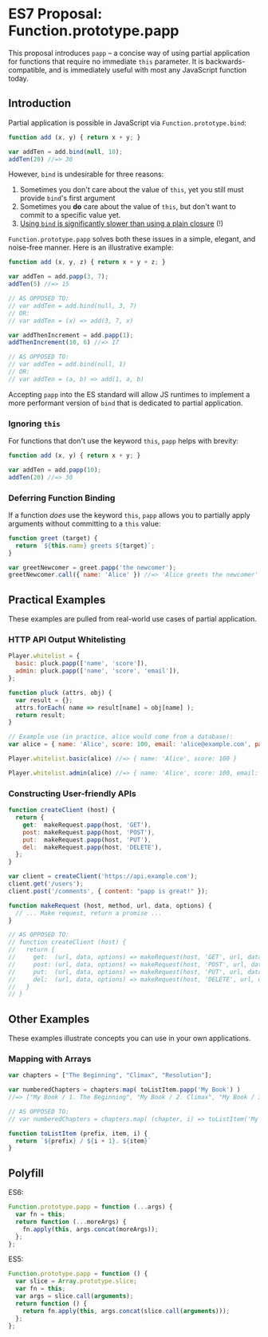 # ES7 Proposal: Function.prototype.papp

This proposal introduces `papp` – a concise way of using partial application for functions that require no immediate `this` parameter. It is backwards-compatible, and is immediately useful with most any JavaScript function today.

## Introduction

Partial application is possible in JavaScript via `Function.prototype.bind`:

```js
function add (x, y) { return x + y; }

var addTen = add.bind(null, 10);
addTen(20) //=> 30
```

However, `bind` is undesirable for three reasons:

1. Sometimes you don't care about the value of `this`, yet you still must provide `bind`'s first argument
2. Sometimes you **do** care about the value of `this`, but don't want to commit to a specific value yet.
3. [Using `bind` is significantly slower than using a plain closure](http://stackoverflow.com/questions/17638305/why-is-bind-slower-than-a-closure) (!)

`Function.prototype.papp` solves both these issues in a simple, elegant, and noise-free manner. Here is an illustrative example:

```js
function add (x, y, z) { return x + y + z; }

var addTen = add.papp(3, 7);
addTen(5) //=> 15

// AS OPPOSED TO:
// var addTen = add.bind(null, 3, 7)
// OR:
// var addTen = (x) => add(3, 7, x)

var addThenIncrement = add.papp(1);
addThenIncrement(10, 6) //=> 17

// AS OPPOSED TO:
// var addTen = add.bind(null, 1)
// OR:
// var addTen = (a, b) => add(1, a, b)
```

Accepting `papp` into the ES standard will allow JS runtimes to implement a more performant version of `bind` that is dedicated to partial application.

### Ignoring `this`

For functions that don't use the keyword `this`, `papp` helps with brevity:

```js
function add (x, y) { return x + y; }

var addTen = add.papp(10);
addTen(20) //=> 30
```

### Deferring Function Binding

If a function *does* use the keyword `this`, `papp` allows you to partially apply arguments without committing to a `this` value:

```js
function greet (target) {
  return `${this.name} greets ${target}`;
}

var greetNewcomer = greet.papp('the newcomer');
greetNewcomer.call({ name: 'Alice' }) //=> 'Alice greets the newcomer'
```


## Practical Examples

These examples are pulled from real-world use cases of partial application.

### HTTP API Output Whitelisting

```js
Player.whitelist = {
  basic: pluck.papp(['name', 'score']),
  admin: pluck.papp(['name', 'score', 'email']),
};

function pluck (attrs, obj) {
  var result = {};
  attrs.forEach( name => result[name] = obj[name] );
  return result;
}

// Example use (in practice, alice would come from a database):
var alice = { name: 'Alice', score: 100, email: 'alice@example.com', password_hash: '...' };

Player.whitelist.basic(alice) //=> { name: 'Alice', score: 100 }

Player.whitelist.admin(alice) //=> { name: 'Alice', score: 100, email: 'alice@example.com' }
```

### Constructing User-friendly APIs

```js
function createClient (host) {
  return {
    get:  makeRequest.papp(host, 'GET'),
    post: makeRequest.papp(host, 'POST'),
    put:  makeRequest.papp(host, 'PUT'),
    del:  makeRequest.papp(host, 'DELETE'),
  };
}

var client = createClient('https://api.example.com');
client.get('/users');
client.post('/comments', { content: "papp is great!" });

function makeRequest (host, method, url, data, options) {
  // ... Make request, return a promise ...
}

// AS OPPOSED TO:
// function createClient (host) {
//   return {
//     get:  (url, data, options) => makeRequest(host, 'GET', url, data, options),
//     post: (url, data, options) => makeRequest(host, 'POST', url, data, options),
//     put:  (url, data, options) => makeRequest(host, 'PUT', url, data, options),
//     del:  (url, data, options) => makeRequest(host, 'DELETE', url, data, options),
//   }
// }
```

## Other Examples

These examples illustrate concepts you can use in your own applications.

### Mapping with Arrays

```js
var chapters = ["The Beginning", "Climax", "Resolution"];

var numberedChapters = chapters.map( toListItem.papp('My Book') )
//=> ["My Book / 1. The Beginning", "My Book / 2. Climax", "My Book / 3. Resolution"]

// AS OPPOSED TO:
// var numberedChapters = chapters.map( (chapter, i) => toListItem('My Book', chapter, i) )

function toListItem (prefix, item, i) {
  return `${prefix} / ${i + 1}. ${item}`
}
```

## Polyfill

ES6:

```js
Function.prototype.papp = function (...args) {
  var fn = this;
  return function (...moreArgs) {
    fn.apply(this, args.concat(moreArgs));
  };
};
```

ES5:

```js
Function.prototype.papp = function () {
  var slice = Array.prototype.slice;
  var fn = this;
  var args = slice.call(arguments);
  return function () {
    return fn.apply(this, args.concat(slice.call(arguments)));
  };
};
```
